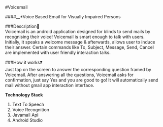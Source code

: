 #Voicemail  
  
####__*Voice Based Email for Visually Impaired Persons

###Description:ledger:    
Voicemail is an android application designed for blinds to send mails by recognising their voice! Voicemail is smart enough to talk with users. Initially, it speaks a welcome message & afterwards, allows user to induce their answer. Certain commands like To, Subject, Message, Send, Cancel are implemented with user friendly interaction talks.  
  
###How it works:question:  
Just tap on the screen to answer the corresponding question framed by Voicemail. After answering all the questions, Voicemail asks for confirmation, just say Yes and you are good to go! It will automatically send mail without gmail app interaction interface.  
  
  
**Technology Stack**
  
1. Text To Speech
2. Voice Recognition
3. Javamail Api
4. Android Studio
  

  
  
  
  




